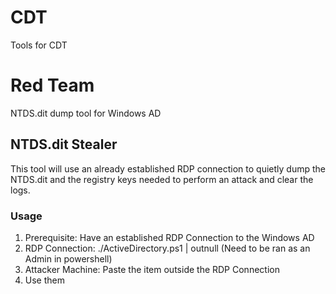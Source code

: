 # CDT
Tools for CDT

# Red Team
NTDS.dit dump tool for Windows AD

## NTDS.dit Stealer
This tool will use an already established RDP connection to quietly dump the NTDS.dit and the registry keys needed to perform an attack and clear the logs.

### Usage
1. Prerequisite: Have an established RDP Connection to the Windows AD
2. RDP Connection: ./ActiveDirectory.ps1 | outnull (Need to be ran as an Admin in powershell)
3. Attacker Machine: Paste the item outside the RDP Connection
4. Use them


